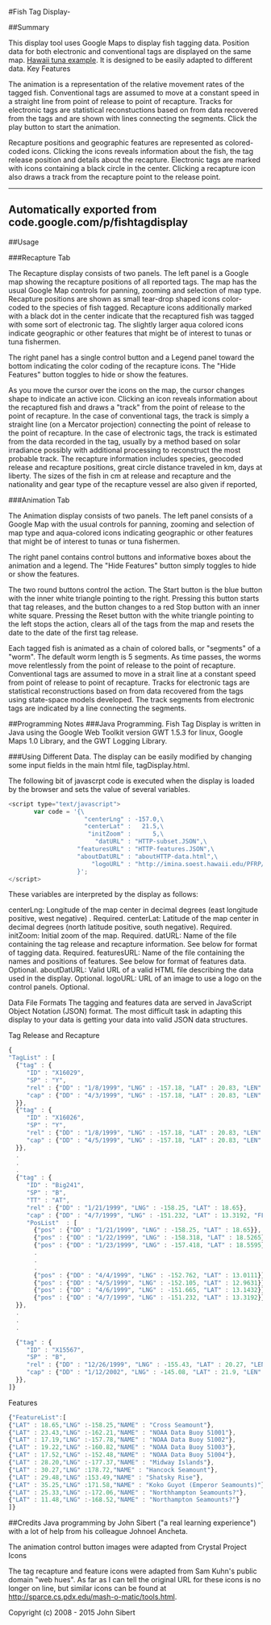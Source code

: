 #Fish Tag Display-

##Summary

This display tool uses Google Maps to display fish tagging data. Position data for both electronic and conventional tags are displayed on the same map. [Hawaii tuna example](http://www.admb-foundation.org/FishTagDisplay/tagDisplay.html). It is designed to be easily adapted to different data.
Key Features

The animation is a representation of the relative movement rates of the tagged fish. Conventional tags are assumed to move at a constant speed in a straight line from point of release to point of recapture. Tracks for electronic tags are statistical reconstuctions based on from data recovered from the tags and are shown with lines connecting the segments. Click the play button to start the animation.

Recapture positions and geographic features are represented as colored-coded icons. Clicking the icons reveals information about the fish, the tag release position and details about the recapture. Electronic tags are marked with icons containing a black circle in the center. Clicking a recapture icon also draws a track from the recapture point to the release point. 

---
Automatically exported from code.google.com/p/fishtagdisplay
---

##Usage

###Recapture Tab

The Recapture display consists of two panels. The left panel is a Google map showing the recapture positions of all reported tags. The map has the usual Google Map controls for panning, zooming and selection of map type. Recapture positions are shown as small tear-drop shaped icons color-coded to the species of fish tagged. Recapture icons additionally marked with a black dot in the center indicate that the recaptured fish was tagged with some sort of electronic tag. The slightly larger aqua colored icons indicate geographic or other features that might be of interest to tunas or tuna fishermen.

The right panel has a single control button and a Legend panel toward the bottom indicating the color coding of the recapture icons. The "Hide Features" button toggles to hide or show the features.

As you move the cursor over the icons on the map, the cursor changes shape to indicate an active icon. Clicking an icon reveals information about the recaptured fish and draws a "track" from the point of release to the point of recapture. In the case of conventional tags, the track is simply a straight line (on a Mercator projection) connecting the point of release to the point of recapture. In the case of electronic tags, the track is estimated from the data recorded in the tag, usually by a method based on solar irradiance possibly with additional processing to reconstruct the most probable track. The recapture information includes species, geocoded release and recapture positions, great circle distance traveled in km, days at liberty. The sizes of the fish in cm at release and recapture and the nationality and gear type of the recapture vessel are also given if reported,

###Animation Tab

The Animation display consists of two panels. The left panel consists of a Google Map with the usual controls for panning, zooming and selection of map type and aqua-colored icons indicating geographic or other features that might be of interest to tunas or tuna fishermen.

The right panel contains control buttons and informative boxes about the animation and a legend. The "Hide Features" button simply toggles to hide or show the features.

The two round buttons control the action. The Start button is the blue button with the inner white triangle pointing to the right. Pressing this button starts that tag releases, and the button changes to a red Stop button with an inner white square. Pressing the Reset button with the white triangle pointing to the left stops the action, clears all of the tags from the map and resets the date to the date of the first tag release.

Each tagged fish is animated as a chain of colored balls, or "segments" of a "worm". The default worm length is 5 segments. As time passes, the worms move relentlessly from the point of release to the point of recapture. Conventional tags are assumed to move in a strait line at a constant speed from point of release to point of recapture. Tracks for electronic tags are statistical reconstructions based on from data recovered from the tags using state-space models developed.  The track segments from electronic tags are indicated by a line connecting the segments.

##Programming Notes
###Java Programming.
Fish Tag Display is written in Java using the Google Web Toolkit version GWT 1.5.3 for linux, Google Maps 1.0 Library, and the GWT Logging Library.

###Using Different Data.
The display can be easily modified by changing some input fields in the main html file, tagDisplay.html.

The following bit of javascrpt code is executed when the display is loaded by the browser and sets the value of several variables.

```javascript
<script type="text/javascript">
       var code = '{\
                     "centerLng" : -157.0,\
                     "centerLat" :   21.5,\
                      "initZoom" :      5,\
                        "datURL" : "HTTP-subset.JSON",\
                   "featuresURL" : "HTTP-features.JSON",\
                   "aboutDatURL" : "aboutHTTP-data.html",\
                       "logoURL" : "http://imina.soest.hawaii.edu/PFRP/images/pfrp_tuna_bigger1.gif"\
                   }';
</script>
```

These variables are interpreted by the display as follows:

centerLng: 	Longitude of the map center in decimal degrees (east longitude positive, west negative) .
 Required.
centerLat: 	Latitude of the map center in decimal degrees (north latitude positive, south negative).
	Required.
initZoom: 	Initial zoom of the map.
	Required.
datURL: 	Name of the file containing the tag release and recapture information. See below for format of tagging data.
	Required.
featuresURL: 	Name of the file containing the names and positions of features. See below for format of features data.
	Optional.
aboutDatURL: 	Valid URL of a valid HTML file describing the data used in the display. 	Optional.
logoURL: 	URL of an image to use a logo on the control panels. 	Optional.


Data File Formats
The tagging and features data are served in JavaScript Object Notation (JSON) format. The most difficult task in adapting this display to your data is getting your data into valid JSON data structures.

Tag Release and Recapture

```javascript
{
"TagList" : [
  {"tag" : {
     "ID" : "X16029",
     "SP" : "Y",
     "rel" : {"DD" : "1/8/1999", "LNG" : -157.18, "LAT" : 20.83, "LEN" : 34},
     "cap" : {"DD" : "4/3/1999", "LNG" : -157.18, "LAT" : 20.83, "LEN" : 44.4, "FL" : "HW", "GG" : "HL"}
  }},
  {"tag" : {
     "ID" : "X16026",
     "SP" : "Y",
     "rel" : {"DD" : "1/8/1999", "LNG" : -157.18, "LAT" : 20.83, "LEN" : 36},
     "cap" : {"DD" : "4/5/1999", "LNG" : -157.18, "LAT" : 20.83, "LEN" : 43.1, "FL" : "HW", "GG" : "PL"}
  }},
  .
  .
  .
  {"tag" : {
     "ID" : "Big241",
     "SP" : "B",
     "TT" : "AT",
     "rel" : {"DD" : "1/21/1999", "LNG" : -158.25, "LAT" : 18.65},
     "cap" : {"DD" : "4/7/1999", "LNG" : -151.232, "LAT" : 13.3192, "FL" : "HW", "GG" : "HL"},
     "PosList"  : [
       {"pos" : {"DD" : "1/21/1999", "LNG" : -158.25, "LAT" : 18.65}},
       {"pos" : {"DD" : "1/22/1999", "LNG" : -158.318, "LAT" : 18.5265}},
       {"pos" : {"DD" : "1/23/1999", "LNG" : -157.418, "LAT" : 18.5595}},
       .
       .  
       .
       {"pos" : {"DD" : "4/4/1999", "LNG" : -152.762, "LAT" : 13.0111}},
       {"pos" : {"DD" : "4/5/1999", "LNG" : -152.105, "LAT" : 12.9631}},
       {"pos" : {"DD" : "4/6/1999", "LNG" : -151.665, "LAT" : 13.1432}},
       {"pos" : {"DD" : "4/7/1999", "LNG" : -151.232, "LAT" : 13.3192}} ]
  }},
  .
  .
  .

  {"tag" : {
     "ID" : "X15567",
     "SP" : "B",
     "rel" : {"DD" : "12/26/1999", "LNG" : -155.43, "LAT" : 20.27, "LEN" : 67},
     "cap" : {"DD" : "1/12/2002", "LNG" : -145.08, "LAT" : 21.9, "LEN" : 140, "FL" : "JP", "GG" : "LL"}
  }},
]}
```

Features

```javascript
{"FeatureList":[
{"LAT" : 18.65,"LNG" :-158.25,"NAME" : "Cross Seamount"},
{"LAT" : 23.43,"LNG" :-162.21,"NAME" : "NOAA Data Buoy 51001"},
{"LAT" : 17.19,"LNG" :-157.78,"NAME" : "NOAA Data Buoy 51002"},
{"LAT" : 19.22,"LNG" :-160.82,"NAME" : "NOAA Data Buoy 51003"},
{"LAT" : 17.52,"LNG" :-152.48,"NAME" : "NOAA Data Buoy 51004"},
{"LAT" : 28.20,"LNG" :-177.37,"NAME" : "Midway Islands"},
{"LAT" : 30.27,"LNG" :178.72,"NAME" : "Hancock Seamount"},
{"LAT" : 29.48,"LNG" :153.49,"NAME" : "Shatsky Rise"},
{"LAT" : 35.25,"LNG" :171.58,"NAME" : "Koko Guyot (Emperor Seamounts)"},
{"LAT" : 25.33,"LNG" :-172.06,"NAME" : "Northhampton Seamounts?"},
{"LAT" : 11.48,"LNG" :-168.52,"NAME" : "Northampton Seamounts?"}
]}
```

##Credits
Java programming by John Sibert ("a real learning experience") with a lot of help from his colleague Johnoel Ancheta.

The animation control button images were adapted from Crystal Project Icons

The tag recapture and feature icons were adapted from Sam Kuhn's public domain "web hues". As far as I can tell the original URL for these icons is no longer on line, but similar icons can be found at http://sparce.cs.pdx.edu/mash-o-matic/tools.html.

Copyright (c) 2008 - 2015 John Sibert
